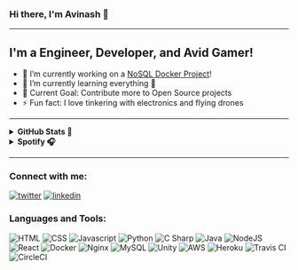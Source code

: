 ### Hi there, I'm Avinash 👋

---
## I'm a Engineer, Developer, and Avid Gamer!

- 🔭 I’m currently working on a [NoSQL Docker Project][project]!
- 🌱 I’m currently learning everything 🤣
- 🥅 Current Goal: Contribute more to Open Source projects
- ⚡ Fun fact: I love tinkering with electronics and flying drones
<!-- - 👯 I’m looking to collaborate with other DIY enthusiasts -->

---
<details>
    <summary><b> GitHub Stats 🔨 </b></summary>
<p align="center"><img width="450px" alt="arnooka's Github Stats" src="https://github-readme-stats.vercel.app/api/top-langs/?username=anuraghazra&layout=compact" /></p>
<!-- <img align="left" alt="arnooka's Github Stats" src="https://github-readme-stats-f3ur100pt.vercel.app/api?username=arnooka&&show_icons=false&count_private=true&hide_rank=true" /> -->
</details>

<details>
    <summary><b> Spotify 🎧 </b></summary>
<p align="center"><a href="https://open.spotify.com/user/nookavish"><img width="370px" alt="Spotify Now Playing" src="https://spotify-github-profile.vercel.app/api/view?uid=nookavish&cover_image=true" /></a></p>
</details>

---
### Connect with me:
[![twitter](https://img.shields.io/badge/twitter-%231DA1F2.svg?&style=for-the-badge&logo=twitter&logoColor=white)][twitter]
[![linkedin](https://img.shields.io/badge/linkedin-%230077B5.svg?&style=for-the-badge&logo=linkedin&logoColor=white)][linkedin]

### Languages and Tools:

![HTML](https://img.shields.io/badge/html5%20-%23E34F26.svg?&style=for-the-badge&logo=html5&logoColor=white)
![CSS](https://img.shields.io/badge/css3%20-%231572B6.svg?&style=for-the-badge&logo=css3&logoColor=white")
![Javascript](https://img.shields.io/badge/javascript%20-%23323330.svg?&style=for-the-badge&logo=javascript&logoColor=%23F7DF1E")
![Python](https://img.shields.io/badge/python%20-%2314354C.svg?&style=for-the-badge&logo=python&logoColor=white")
![C Sharp](https://img.shields.io/badge/c%23%20-%23239120.svg?&style=for-the-badge&logo=c-sharp&logoColor=white")
![Java](https://img.shields.io/badge/java-%23ED8B00.svg?&style=for-the-badge&logo=java&logoColor=white)
![NodeJS](https://img.shields.io/badge/node.js%20-%2343853D.svg?&style=for-the-badge&logo=node.js&logoColor=white)
![React](https://img.shields.io/badge/react%20-%2320232a.svg?&style=for-the-badge&logo=react&logoColor=%2361DAFB)
![Docker](https://img.shields.io/badge/docker%20-%230db7ed.svg?&style=for-the-badge&logo=docker&logoColor=white)
![Nginx](https://img.shields.io/badge/nginx%20-%23009639.svg?&style=for-the-badge&logo=nginx&logoColor=white)
![MySQL](https://img.shields.io/badge/mysql-%2300f.svg?&style=for-the-badge&logo=mysql&logoColor=white)
![Unity](https://img.shields.io/badge/unity%20-%23000000.svg?&style=for-the-badge&logo=unity&logoColor=white)
![AWS](https://img.shields.io/badge/AWS%20-%23FF9900.svg?&style=for-the-badge&logo=amazon-aws&logoColor=white)
![Heroku](https://img.shields.io/badge/heroku%20-%23430098.svg?&style=for-the-badge&logo=heroku&logoColor=white)
![Travis CI](https://img.shields.io/badge/travisci%20-%232B2F33.svg?&style=for-the-badge&logo=travis&logoColor=white)
![CircleCI](https://img.shields.io/badge/CIRCLECI%20-%23161616.svg?&style=for-the-badge&logo=circleci&logoColor=white)



[project]: https://github.com/arnooka/elasticsearch
[twitter]: https://twitter.com/AvinashNooka
[linkedin]: https://www.linkedin.com/in/avinash-nooka

